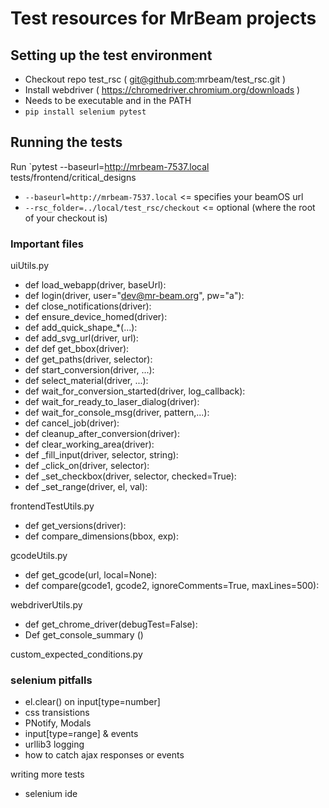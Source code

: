 # Test resources for MrBeam projects

## Setting up the test environment

- Checkout repo test_rsc ( git@github.com:mrbeam/test_rsc.git )
- Install webdriver ( https://chromedriver.chromium.org/downloads )
- Needs to be executable and in the PATH
- `pip install selenium pytest`

## Running the tests

Run  `pytest --baseurl=http://mrbeam-7537.local tests/frontend/critical_designs
- `--baseurl=http://mrbeam-7537.local`  <= specifies your beamOS url
- `--rsc_folder=../local/test_rsc/checkout` <= optional (where the root of your checkout is)

### Important files

uiUtils.py
- def load_webapp(driver, baseUrl):
- def login(driver, user="dev@mr-beam.org", pw="a"):
- def close_notifications(driver):
- def ensure_device_homed(driver):
- def add_quick_shape_*(...):
- def add_svg_url(driver, url):
- def def get_bbox(driver):
- def get_paths(driver, selector):
- def start_conversion(driver, ...):
- def select_material(driver, ...):
- def wait_for_conversion_started(driver, log_callback):
- def wait_for_ready_to_laser_dialog(driver):
- def wait_for_console_msg(driver, pattern,...):
- def cancel_job(driver):
- def cleanup_after_conversion(driver):
- def clear_working_area(driver):
- def _fill_input(driver, selector, string):
- def _click_on(driver, selector):
- def _set_checkbox(driver, selector, checked=True):
- def _set_range(driver, el, val):

frontendTestUtils.py
- def get_versions(driver):
- def compare_dimensions(bbox, exp):

gcodeUtils.py
- def get_gcode(url, local=None):
- def compare(gcode1, gcode2, ignoreComments=True, maxLines=500):

webdriverUtils.py
- def get_chrome_driver(debugTest=False):
- Def get_console_summary ()

custom_expected_conditions.py

### selenium pitfalls
- el.clear() on input[type=number]
- css transistions
- PNotify, Modals
- input[type=range] & events
- urllib3 logging
- how to catch ajax responses or events

writing more tests
- selenium ide

